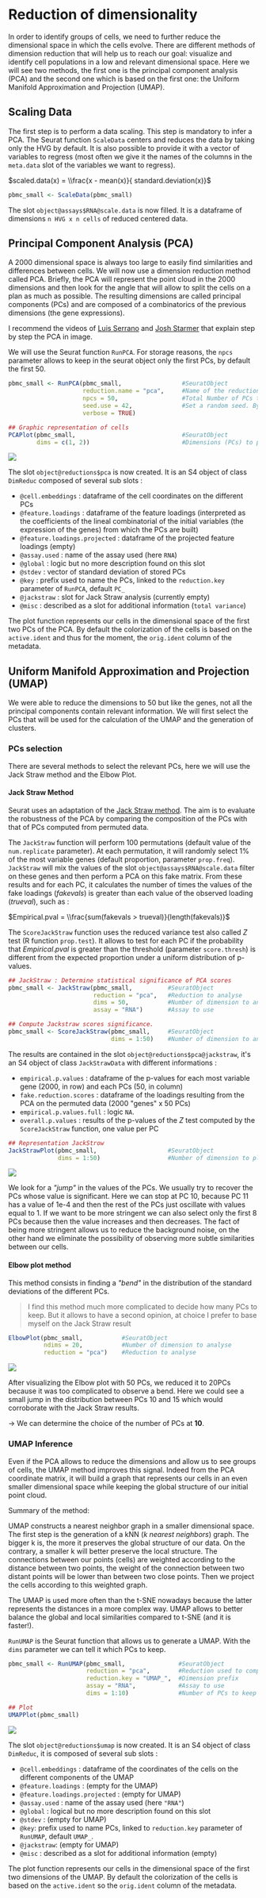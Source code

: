 # Reduction of dimensionality

In order to identify groups of cells, we need to further reduce the
dimensional space in which the cells evolve. There are different methods
of dimension reduction that will help us to reach our goal: visualize and
identify cell populations in a low and relevant dimensional space. Here we
will see two methods, the first one is the principal component analysis
(PCA) and the second one which is based on the first one: the Uniform
Manifold Approximation and Projection (UMAP).

## Scaling Data

The first step is to perform a data scaling. This step is mandatory
to infer a PCA. The Seurat function `ScaleData` centers and reduces
the data by taking only the HVG by default. It is also possible to
provide it with a vector of variables to regress (most often we give
it the names of the columns in the `meta.data` slot of the variables
we want to regress).

$scaled.data(x) = \\frac{x - mean(x)}{ standard.deviation(x)}$

``` r
pbmc_small <- ScaleData(pbmc_small)
```

The slot `object@assays$RNA@scale.data` is now filled. It is a
dataframe of dimensions `n HVG x n cells` of reduced centered data.

## Principal Component Analysis (PCA)

A 2000 dimensional space is always too large to easily find
similarities and differences between cells. We will now use a dimension
reduction method called PCA. Briefly, the PCA will represent the point
cloud in the 2000 dimensions and then look for the angle that will allow
to split the cells on a plan as much as possible. The resulting dimensions
are called principal components (PCs) and are composed of a combinatorics of
the previous dimensions (the gene expressions).  

I recommend the videos of [Luis Serrano](https://www.youtube.com/watch?v=g-Hb26agBFg)
and [Josh Starmer](https://www.youtube.com/watch?v=FgakZw6K1QQ) that explain
step by step the PCA in image.

We will use the Seurat function `RunPCA`. For storage reasons, the `npcs`
parameter allows to keep in the seurat object only the first PCs, by default
the first 50.

``` r
pbmc_small <- RunPCA(pbmc_small,                 #SeuratObject
                     reduction.name = "pca",     #Name of the reduction stored in the reduction slot
                     npcs = 50,                  #Total Number of PCs to compute and store (50 by default)
                     seed.use = 42,              #Set a random seed. By default, sets the seed to 42.
                     verbose = TRUE)

## Graphic representation of cells
PCAPlot(pbmc_small,                              #SeuratObject
        dims = c(1, 2))                          #Dimensions (PCs) to plot, default is the first two
```

<img src="./images/PCA-1.png" style="display: block; margin: auto;" />

The slot `object@reductions$pca` is now created. It is an S4 object of
class `DimReduc` composed of several sub slots :

- `@cell.embeddings` : dataframe of the cell coordinates on the different PCs
- `@feature.loadings` : dataframe of the feature loadings (interpreted as the
  coefficients of the lineal combinatorial of the initial variables (the
  expression of the genes) from which the PCs are built)
- `@feature.loadings.projected` : dataframe of the projected feature
  loadings (empty)
- `@assay.used` : name of the assay used (here ``RNA``)
- `@global` : logic but no more description found on this slot
- `@stdev` : vector of standard deviation of stored PCs
- `@key` : prefix used to name the PCs, linked to the `reduction.key`
  parameter of `RunPCA`, default `PC_`
- `@jackstraw` : slot for Jack Straw analysis (currently empty)
- `@misc` : described as a slot for additional information (`total variance`)

The plot function represents our cells in the dimensional space of the first
two PCs of the PCA. By default the colorization of the cells is based on the
`active.ident` and thus for the moment, the `orig.ident` column of the
metadata.

## Uniform Manifold Approximation and Projection (UMAP)

We were able to reduce the dimensions to 50 but like the genes,
not all the principal components contain relevant information. We will
first select the PCs that will be used for the calculation of the UMAP
and the generation of clusters.  

### PCs selection

There are several methods to select the relevant PCs, here we will use the Jack
Straw method and the Elbow Plot.

#### Jack Straw Method

Seurat uses an adaptation of the [Jack Straw method](https://academic.oup.com/bioinformatics/article/36/10/3107/5788523).
The aim is to evaluate the robustness of the PCA by comparing the composition
of the PCs with that of PCs computed from permuted data.  

The `JackStraw` function will perform 100 permutations (default value of the
`num.replicate` parameter). At each permutation, it will randomly select 1%
of the most variable genes (default proportion, parameter `prop.freq`).
`JackStraw` will mix the values of the slot `object@assays$RNA@scale.data`
filter on these genes and then perform a PCA on this fake matrix.
From these results and for each PC, it calculates the number of times the
values of the fake loadings ($fakevals$) is greater than each value of the
observed loading ($trueval$), such as :

$Empirical.pval = \\frac{sum(fakevals > trueval)}{length(fakevals)}$

The `ScoreJackStraw` function uses the reduced variance test also called
$Z$ test (R function `prop.test`). It allows to test for each PC if the
probability that $Empirical.pval$ is greater than the threshold (parameter
`score.thresh`) is different from the expected proportion under a uniform
distribution of p-values.

``` r
## JackStraw : Determine statistical significance of PCA scores
pbmc_small <- JackStraw(pbmc_small,          #SeuratObject
                        reduction = "pca",   #Reduction to analyse
                        dims = 50,           #Number of dimension to analyse
                        assay = "RNA")       #Assay to use

## Compute Jackstraw scores significance.
pbmc_small <- ScoreJackStraw(pbmc_small,     #SeuratObject
                             dims = 1:50)    #Number of dimension to analyse
```

The results are contained in the slot `object@reductions$pca@jackstraw`,
it's an S4 object of class `JackStrawData` with different informations :

- `empirical.p.values` : dataframe of the p-values for each most variable
  gene (2000, in row) and each PCs (50, in column)
- `fake.reduction.scores` : dataframe of the loadings resulting from the
  PCA on the permuted data (2000 "genes" x 50 PCs)
- `empirical.p.values.full` : logic `NA`.
- `overall.p.values` : results of the p-values of the $Z$ test computed
  by the `ScoreJackStraw` function, one value per PC

``` r
## Representation JackStrow
JackStrawPlot(pbmc_small,                    #SeuratObject
              dims = 1:50)                   #Number of dimension to plot
```

<img src="./images/plotJackStraw-1.png" style="display: block; margin: auto;" />

We look for a *"jump"* in the values of the PCs. We usually try to recover
the PCs whose value is significant. Here we can stop at PC 10, because PC 11
has a value of 1e-4 and then the rest of the PCs just oscillate with values
equal to 1. If we want to be more stringent we can also select only the first
8 PCs because then the value increases and then decreases. The fact of being
more stringent allows us to reduce the background noise, on the other hand we
eliminate the possibility of observing more subtle similarities between our
cells.

#### Elbow plot method

This method consists in finding a *"bend"* in the distribution of the
standard deviations of the different PCs.

> I find this method much more complicated to decide how many PCs to keep.
> But it allows to have a second opinion, at choice I prefer to base myself
> on the Jack Straw result

``` r
ElbowPlot(pbmc_small,           #SeuratObject
          ndims = 20,           #Number of dimension to analyse
          reduction = "pca")    #Reduction to analyse
```

<img src="./images/ElbowPlot-1.png" style="display: block; margin: auto;" />

After visualizing the Elbow plot with 50 PCs, we reduced it to 20PCs because
it was too complicated to observe a bend. Here we could see a small jump in
the distribution between PCs 10 and 15 which would corroborate with the Jack
Straw results.

-> We can determine the choice of the number of PCs at **10**.

### UMAP Inference

Even if the PCA allows to reduce the dimensions and allow us to see groups of
cells, the UMAP method improves this signal. Indeed from the PCA coordinate
matrix, it will build a graph that represents our cells in an even smaller
dimensional space while keeping the global structure of our initial point
cloud.  

Summary of the method:

UMAP constructs a nearest neighbor graph in a smaller dimensional space.
The first step is the generation of a kNN (*k nearest neighbors*) graph.
The bigger k is, the more it preserves the global structure of our data.
On the contrary, a smaller k will better preserve the local structure. The
connections between our points (cells) are weighted according to the distance
between two points, the weight of the connection between two distant points
will be lower than between two close points. Then we project the cells
according to this weighted graph.

The UMAP is used more often than the t-SNE nowadays because the latter
represents the distances in a more complex way. UMAP allows to better
balance the global and local similarities compared to t-SNE (and it is
faster!).

`RunUMAP` is the Seurat function that allows us to generate a UMAP.
With the `dims` parameter we can tell it which PCs to keep.

``` r
pbmc_small <- RunUMAP(pbmc_small,               #SeuratObject
                      reduction = "pca",        #Reduction used to compute UMAP
                      reduction.key = "UMAP_",  #Dimension prefix
                      assay = "RNA",            #Assay to use
                      dims = 1:10)              #Number of PCs to keep (previously determined)

## Plot
UMAPPlot(pbmc_small)
```

<img src="./images/UMAP-1.png" style="display: block; margin: auto;" />

The slot `object@reductions$umap` is now created. It is an S4 object of
class `DimReduc`, it is composed of several sub slots :

- `@cell.embeddings` : dataframe of the coordinates of the cells on the
  different components of the UMAP
- `@feature.loadings` : (empty for the UMAP)
- `@feature.loadings.projected` : (empty for UMAP)
- `@assay.used` : name of the assay used (here `"RNA"`)
- `@global` : logical but no more description found on this slot
- `@stdev` : (empty for UMAP)
- `@key`: prefix used to name PCs, linked to `reduction.key` parameter
  of `RunUMAP`, default `UMAP_`.
- `@jackstraw`: (empty for UMAP)
- `@misc` : described as a slot for additional information (empty)

The plot function represents our cells in the dimensional space of the first
two dimensions of the UMAP. By default the colorization of the cells is based
on the `active.ident` so the `orig.ident` column of the metadata. 
